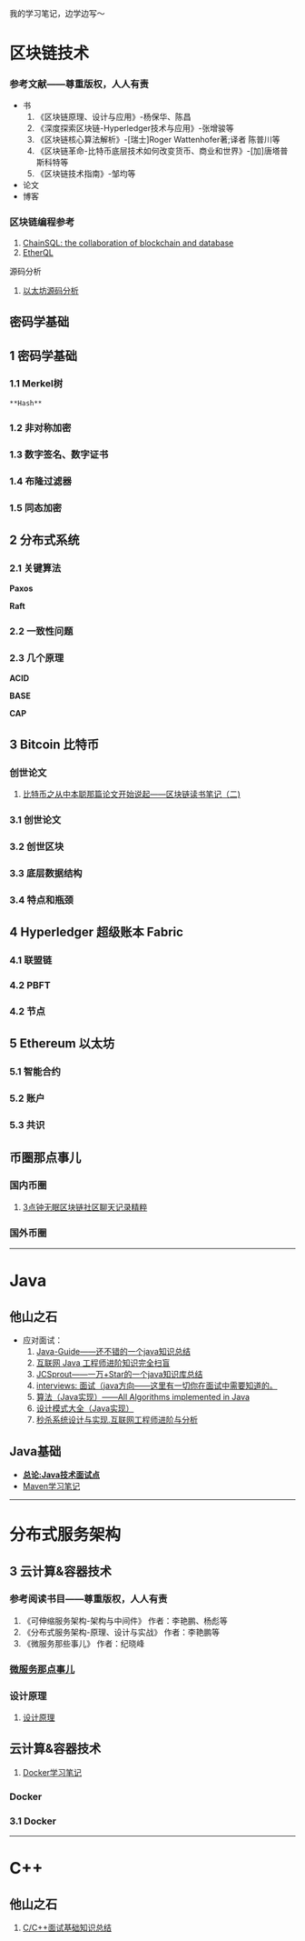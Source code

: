 我的学习笔记，边学边写～

# 区块链技术


### 参考文献——尊重版权，人人有责
* 书
  1. 《区块链原理、设计与应用》-杨保华、陈昌
  2. 《深度探索区块链-Hyperledger技术与应用》-张增骏等
  3. 《区块链核心算法解析》-[瑞士]Roger Wattenhofer著;译者 陈普川等
  4. 《区块链革命-比特币底层技术如何改变货币、商业和世界》-[加]唐塔普斯科特等
  5. 《区块链技术指南》-邹均等 
* 论文
* 博客

### 区块链编程参考
1. [ChainSQL: the collaboration of blockchain and database](https://github.com/ChainSQL/chainsqld)
2. [EtherQL](https://github.com/LeonSpark/EtherQL)

源码分析

1. [以太坊源码分析](https://github.com/ZtesoftCS/go-ethereum-code-analysis)
   

## 密码学基础

## 1 密码学基础


### 1.1 Merkel树

    **Hash**

### 1.2 非对称加密

### 1.3 数字签名、数字证书

### 1.4 布隆过滤器

### 1.5 同态加密

## 2 分布式系统

### 2.1 关键算法

**Paxos**

**Raft**

### 2.2 一致性问题

### 2.3 几个原理

**ACID**

**BASE**

**CAP**


## 3 Bitcoin 比特币


### 创世论文
1. [比特币之从中本聪那篇论文开始说起——区块链读书笔记（二)](Blockchain-Study-Road/Bitcoin/比特币之从中本聪那篇论文开始说起——区块链读书笔记（二）)


### 3.1 创世论文

### 3.2 创世区块

### 3.3 底层数据结构

### 3.4 特点和瓶颈


## 4 Hyperledger 超级账本 Fabric

### 4.1 联盟链

### 4.2 PBFT

### 4.2 节点


## 5 Ethereum 以太坊

### 5.1 智能合约

### 5.2 账户

### 5.3 共识


## 币圈那点事儿

### 国内币圈
1. [3点钟无眠区块链社区聊天记录精粹](Blockchain-Study-Road/币圈那点事/3点钟无眠区块链社区聊天记录精粹——区块链研究笔记（一）)

### 国外币圈

---

#  Java

## 他山之石
- 应对面试：
  1. [Java-Guide——还不错的一个java知识总结](https://github.com/Snailclimb/Java-Guide)
  2. [互联网 Java 工程师进阶知识完全扫盲](https://github.com/doocs/advanced-java?utm_source=gold_browser_extension)
  3. [JCSprout——一万+Star的一个java知识库总结](https://github.com/crossoverJie/JCSprout)
  4. [interviews: 面试（java方向——这里有一切你在面试中需要知道的。](https://github.com/kdn251/interviews)
  5. [算法（Java实现）——All Algorithms implemented in Java](https://github.com/TheAlgorithms/Java)
  6. [设计模式大全（Java实现）](https://github.com/iluwatar/java-design-patterns?utm_source=gold_browser_extension)
  7. [秒杀系统设计与实现.互联网工程师进阶与分析](https://github.com/qiurunze123/miaosha?utm_source=gold_browser_extension)


## Java基础
- **[总论:Java技术面试点](Java-Basis/README.md)**
- [Maven学习笔记](Java-Basis/Maven学习笔记.md)
  

---  
#  分布式服务架构


## 3 云计算&容器技术


### 参考阅读书目——尊重版权，人人有责
1. 《可伸缩服务架构-架构与中间件》 作者：李艳鹏、杨彪等
2. 《分布式服务架构-原理、设计与实战》 作者：李艳鹏等
3. 《微服务那些事儿》 作者：纪晓峰

### [微服务那点事儿](Distributed-Services-Framework/微服务那些事儿.md)

### 设计原理
1. [设计原理](Distributed-Services-Framework/第一节-设计原理.md)


## 云计算&容器技术
1. [Docker学习笔记](Cloud-Computer/Docker/Docker学习笔记.md)

### Docker

### 3.1 Docker

---
# C++

## 他山之石
1. [C/C++面试基础知识总结](https://github.com/huihut/interview)


